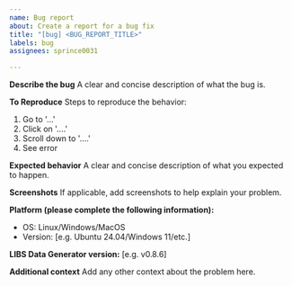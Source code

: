 ```yaml
---
name: Bug report
about: Create a report for a bug fix
title: "[bug] <BUG_REPORT_TITLE>"
labels: bug
assignees: sprince0031

---
```


**Describe the bug**
A clear and concise description of what the bug is.

**To Reproduce**
Steps to reproduce the behavior:
1. Go to '...'
2. Click on '....'
3. Scroll down to '....'
4. See error

**Expected behavior**
A clear and concise description of what you expected to happen.

**Screenshots**
If applicable, add screenshots to help explain your problem.

**Platform (please complete the following information):**
 - OS: Linux/Windows/MacOS
 - Version: [e.g. Ubuntu 24.04/Windows 11/etc.]

**LIBS Data Generator version:** [e.g. v0.8.6]

**Additional context**
Add any other context about the problem here.
